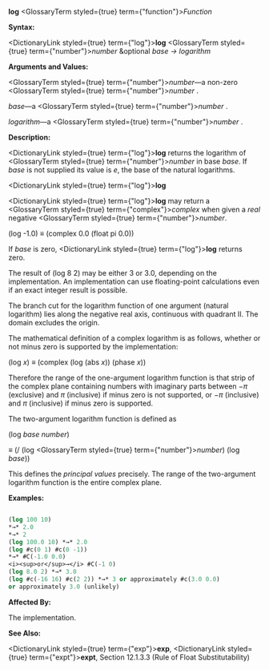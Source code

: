 **log** <GlossaryTerm styled={true} term={"function"}><i>Function</i></GlossaryTerm> 



**Syntax:** 



<DictionaryLink styled={true} term={"log"}><b>log</b></DictionaryLink> <GlossaryTerm styled={true} term={"number"}><i>number</i></GlossaryTerm> &amp;optional *base → logarithm* 



**Arguments and Values:** 



<GlossaryTerm styled={true} term={"number"}><i>number</i></GlossaryTerm>—a non-zero <GlossaryTerm styled={true} term={"number"}><i>number</i></GlossaryTerm> . 



*base*—a <GlossaryTerm styled={true} term={"number"}><i>number</i></GlossaryTerm> . 



*logarithm*—a <GlossaryTerm styled={true} term={"number"}><i>number</i></GlossaryTerm> . 



**Description:** 



<DictionaryLink styled={true} term={"log"}><b>log</b></DictionaryLink> returns the logarithm of <GlossaryTerm styled={true} term={"number"}><i>number</i></GlossaryTerm> in base *base*. If *base* is not supplied its value is *e*, the base of the natural logarithms. 







 



 



<DictionaryLink styled={true} term={"log"}><b>log</b></DictionaryLink> 



<DictionaryLink styled={true} term={"log"}><b>log</b></DictionaryLink> may return a <GlossaryTerm styled={true} term={"complex"}><i>complex</i></GlossaryTerm> when given a *real* negative <GlossaryTerm styled={true} term={"number"}><i>number</i></GlossaryTerm>. 



(log -1.0) *≡* (complex 0.0 (float pi 0.0)) 



If *base* is zero, <DictionaryLink styled={true} term={"log"}><b>log</b></DictionaryLink> returns zero. 



The result of (log 8 2) may be either 3 or 3.0, depending on the implementation. An implementation can use floating-point calculations even if an exact integer result is possible. 



The branch cut for the logarithm function of one argument (natural logarithm) lies along the negative real axis, continuous with quadrant II. The domain excludes the origin. 



The mathematical definition of a complex logarithm is as follows, whether or not minus zero is supported by the implementation: 



(log *x*) *≡* (complex (log (abs *x*)) (phase *x*)) 



Therefore the range of the one-argument logarithm function is that strip of the complex plane containing numbers with imaginary parts between *−π* (exclusive) and *π* (inclusive) if minus zero is not supported, or *−π* (inclusive) and *π* (inclusive) if minus zero is supported. 



The two-argument logarithm function is defined as 



(log *base number*) 



*≡* (/ (log <GlossaryTerm styled={true} term={"number"}><i>number</i></GlossaryTerm>) (log *base*)) 



This defines the *principal values* precisely. The range of the two-argument logarithm function is the entire complex plane. 



**Examples:**
```lisp

(log 100 10) 
*→* 2.0 
*→* 2 
(log 100.0 10) *→* 2.0 
(log #c(0 1) #c(0 -1)) 
*→* #C(-1.0 0.0) 
<i><sup>or</sup>→</i> #C(-1 0) 
(log 8.0 2) *→* 3.0 
(log #c(-16 16) #c(2 2)) *→* 3 or approximately #c(3.0 0.0) 
or approximately 3.0 (unlikely) 

```
**Affected By:** 



The implementation. 







 



 



**See Also:** 



<DictionaryLink styled={true} term={"exp"}><b>exp</b></DictionaryLink>, <DictionaryLink styled={true} term={"expt"}><b>expt</b></DictionaryLink>, Section 12.1.3.3 (Rule of Float Substitutability) 



